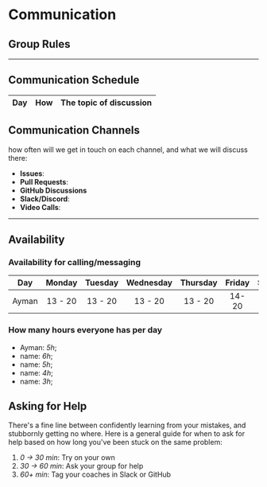# Communication

## Group Rules

---

## Communication Schedule

| Day | How | The topic of discussion |
| --- | :-: | :---------------------: |

## Communication Channels

how often will we get in touch on each channel, and what we will discuss there:

- **Issues**:
- **Pull Requests**:
- **GitHub Discussions**
- **Slack/Discord**:
- **Video Calls**:

---

## Availability

### Availability for calling/messaging

| Day   | Monday  | Tuesday | Wednesday | Thursday | Friday | Saturday | Sunday  |
| ----- | :-----: | :-----: | :-------: | :------: | :----: | :------: | :-----: |
| Ayman | 13 - 20 | 13 - 20 |  13 - 20  | 13 - 20  | 14- 20 | 13 - 20  | 13 - 20 |

### How many hours everyone has per day

- Ayman: _5h_;
- name: _6h_;
- name: _5h_;
- name: _4h_;
- name: _3h_;

## Asking for Help

There's a fine line between confidently learning from your mistakes, and
stubbornly getting no where. Here is a general guide for when to ask for help
based on how long you've been stuck on the same problem:

1. _0 -> 30 min_: Try on your own
2. _30 -> 60 min_: Ask your group for help
3. _60+ min_: Tag your coaches in Slack or GitHub
